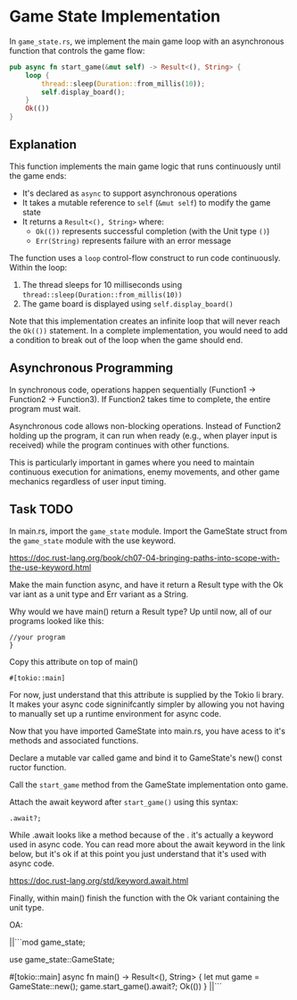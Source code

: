 # Game State Implementation

In `game_state.rs`, we implement the main game loop with an asynchronous function that controls the game flow:

```rust
pub async fn start_game(&mut self) -> Result<(), String> {
    loop {
        thread::sleep(Duration::from_millis(10));
        self.display_board();
    }
    Ok(())
}
```

## Explanation

This function implements the main game logic that runs continuously until the game ends:

- It's declared as `async` to support asynchronous operations
- It takes a mutable reference to `self` (`&mut self`) to modify the game state
- It returns a `Result<(), String>` where:
    - `Ok(())` represents successful completion (with the Unit type `()`)
    - `Err(String)` represents failure with an error message

The function uses a `loop` control-flow construct to run code continuously. Within the loop:
1. The thread sleeps for 10 milliseconds using `thread::sleep(Duration::from_millis(10))`
2. The game board is displayed using `self.display_board()`

Note that this implementation creates an infinite loop that will never reach the `Ok(())` statement. In a complete implementation, you would need to add a condition to break out of the loop when the game should end.

## Asynchronous Programming

In synchronous code, operations happen sequentially (Function1 → Function2 → Function3). If Function2 takes time to complete, the entire program must wait.

Asynchronous code allows non-blocking operations. Instead of Function2 holding up the program, it can run when ready (e.g., when player input is received) while the program continues with other functions.

This is particularly important in games where you need to maintain continuous execution for animations, enemy movements, and other game mechanics regardless of user input timing.

## Task TODO

In main.rs, import the `game_state` module. Import the GameState struct from the
`game_state` module with the use keyword.

https://doc.rust-lang.org/book/ch07-04-bringing-paths-into-scope-with-the-use-keyword.html

Make the main function async, and have it return a Result type with the Ok var
iant as a unit type and Err variant as a String.

Why would we have main() return a Result type? Up until now, all of our 
programs looked like this:

```fn main() {
//your program
}
```

Copy this attribute on top of main()

`#[tokio::main]`

For now, just understand that this attribute is supplied by the Tokio li
brary. It makes your async code signinifcantly simpler by allowing you 
not having to manually set up a runtime environment for async code.

Now that you have imported GameState into main.rs, you have acess to it's
methods and associated functions. 

Declare a mutable var called game and bind it to GameState's new() const
ructor function.

Call the `start_game` method from the GameState implementation onto game. 

Attach the await keyword after `start_game()` using this syntax: 

`.await?;`

While .await looks like a method because of the . it's actually a keyword
used in async code. You can read more about the await keyword in the link
below, but it's ok if at this point you just understand that it's used with 
async code.

https://doc.rust-lang.org/std/keyword.await.html

Finally, within main() finish the function with the Ok variant containing 
the unit type.

OA:

||```mod game_state;

use game_state::GameState;

#[tokio::main] 
async fn main() -> Result<(), String> {
    let mut game = GameState::new(); 
    game.start_game().await?; 
    Ok(())
}
||```

